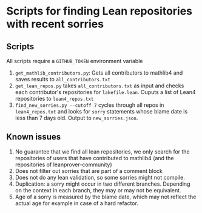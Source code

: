 # Scripts for finding Lean repositories with recent sorries

## Scripts

All scripts require a `GITHUB_TOKEN` environment variable

1. `get_mathlib_contributors.py`: Gets all contributors to mathlib4 and saves
   results to `all_contributors.txt`
2. `get_lean_repos.py` takes `all_contributors.txt` as input and checks each contributor's repositories for `lakefile.lean`. Ouputs a list of Lean4 repositories to `lean4_repos.txt`
3. `find_new_sorries.py --cutoff 7` cycles through all repos in `lean4_repos.txt`
and looks for `sorry` statements whose blame date is less than 7 days old. Output to
`new_sorries.json`.

## Known issues

1. No guarantee that we find all lean repositories, we only search for the
   repositories of users that have contributed to mathlib4 (and the repositories
   of leanprover-community)
2. Does not filter out sorries that are part of a comment block
3. Does not do any lean validation, so some sorries might not compile.
4. Duplication: a sorry might occur in two different branches. Depending on the
   context in each branch, they may or may not be equivalent.
5. Age of a sorry is measured by the blame date, which may not reflect the
   actual age for example in case of a hard refactor.
